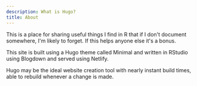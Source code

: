 ```yaml
---
description: What is Hugo?
title: About
---
```


This is a place for sharing useful things I find in R that if I don't document somewhere, I'm likely to forget. If this helps anyone else it's a bonus.

This site is built using a Hugo theme called Minimal and written in RStudio using Blogdown and served using Netlify.

Hugo may be the ideal website creation tool with nearly instant build times, able to rebuild whenever a change is made. 
